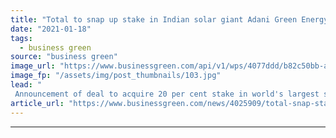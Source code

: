 ```yaml
---
title: "Total to snap up stake in Indian solar giant Adani Green Energy"
date: "2021-01-18"
tags: 
  - business green
source: "business green"
image_url: "https://www.businessgreen.com/api/v1/wps/4077ddd/b82c50bb-aaa3-4ee4-bcab-8ffac14c12c3/6/35724890551-3f14be822d-c-185x114.jpg"
image_fp: "/assets/img/post_thumbnails/103.jpg"
lead: "
 Announcement of deal to acquire 20 per cent stake in world's largest solar developer comes just days after oil giant quits American Petroleum Institute over climate policy differences ..."
article_url: "https://www.businessgreen.com/news/4025909/total-snap-stake-indian-solar-giant-adani-green-energy"
---
```


---
